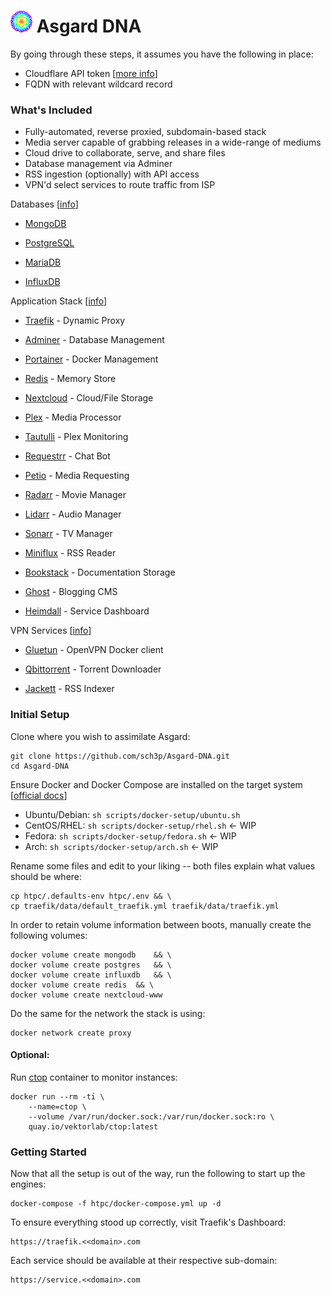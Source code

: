 # <img width="35px" src="./etc/logo.png" alt="Asgard"></img> Asgard DNA 

By going through these steps, it assumes you have the following in place:

 - Cloudflare API token [[more info](https://developers.cloudflare.com/api/tokens/create)]
 - FQDN with relevant wildcard record

### What's Included

- Fully-automated, reverse proxied, subdomain-based stack
- Media server capable of grabbing releases in a wide-range of mediums
- Cloud drive to collaborate, serve, and share files
- Database management via Adminer
- RSS ingestion (optionally) with API access
- VPN'd select services to route traffic from ISP  

Databases [[info](https://github.com/sch3p/Asgard-DNA/blob/master/README.md)]

- [MongoDB](https://www.mongodb.com)

- [PostgreSQL](https://www.postgresql.org)

- [MariaDB](https://mariadb.org/)

- [InfluxDB](https://www.influxdata.com/)

Application Stack [[info](https://github.com/sch3p/Asgard-DNA/blob/master/README.md)]
   
   - [Traefik](https://traefik.io/) - Dynamic Proxy
   
   - [Adminer](https://www.adminer.org/) - Database Management
   
   - [Portainer](https://www.portainer.io/) - Docker Management
   
   - [Redis](https://redis.io/) - Memory Store
   
   - [Nextcloud](https://nextcloud.com/) - Cloud/File Storage
   
   - [Plex](https://www.plex.tv/) - Media Processor
   
   - [Tautulli](https://tautulli.com/) - Plex Monitoring
   
   - [Requestrr](https://github.com/darkalfx/requestrr) - Chat Bot
   
   - [Petio](https://petio.tv/) - Media Requesting
   
   - [Radarr](https://radarr.video/) - Movie Manager
   
   - [Lidarr](https://lidarr.audio/) - Audio Manager
   
   - [Sonarr](https://sonarr.tv/) - TV Manager
   
   - [Miniflux](https://miniflux.app/) - RSS Reader
   
   - [Bookstack](https://www.bookstackapp.com/) - Documentation Storage

   - [Ghost](https://ghost.org/) - Blogging CMS

   - [Heimdall](https://github.com/linuxserver/Heimdall) - Service Dashboard

VPN Services [[info](https://github.com/sch3p/Asgard-DNA/blob/master/README.md)]

 - [Gluetun](https://github.com/qdm12/gluetun) - OpenVPN Docker client

 - [Qbittorrent](https://www.qbittorrent.org/) - Torrent Downloader

 - [Jackett](https://github.com/Jackett/Jackett) - RSS Indexer



### Initial Setup

Clone where you wish to assimilate Asgard:

    git clone https://github.com/sch3p/Asgard-DNA.git
    cd Asgard-DNA

Ensure Docker and Docker Compose are installed on the target system [[official docs](https://docs.docker.com/compose/install/)]

- Ubuntu/Debian: `sh scripts/docker-setup/ubuntu.sh`
- CentOS/RHEL: `sh scripts/docker-setup/rhel.sh` <- WIP
- Fedora: `sh scripts/docker-setup/fedora.sh` <- WIP
- Arch: `sh scripts/docker-setup/arch.sh` <- WIP

Rename some files and edit to your liking -- both files explain what values should be where:

    cp htpc/.defaults-env htpc/.env && \
    cp traefik/data/default_traefik.yml traefik/data/traefik.yml

In order to retain volume information between boots, manually create the following volumes:

    docker volume create mongodb    && \
    docker volume create postgres 	&& \
    docker volume create influxdb 	&& \
    docker volume create redis 	&& \
    docker volume create nextcloud-www

Do the same for the network the stack is using:

    docker network create proxy

#### Optional:
Run [ctop](https://github.com/bcicen/ctop) container to monitor instances:

    docker run --rm -ti \
	    --name=ctop \
	    --volume /var/run/docker.sock:/var/run/docker.sock:ro \
	    quay.io/vektorlab/ctop:latest

### Getting Started
Now that all the setup is out of the way, run the following to start up the engines:

    docker-compose -f htpc/docker-compose.yml up -d

To ensure everything stood up correctly, visit Traefik's Dashboard:

    https://traefik.<<domain>.com

Each service should be available at their respective sub-domain:

    https://service.<<domain>.com

